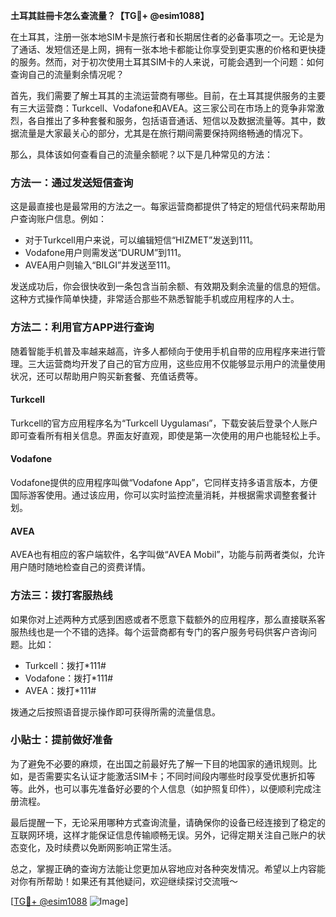 **土耳其註冊卡怎么查流量？【TG💪+ @esim1088】**

在土耳其，注册一张本地SIM卡是旅行者和长期居住者的必备事项之一。无论是为了通话、发短信还是上网，拥有一张本地卡都能让你享受到更实惠的价格和更快捷的服务。然而，对于初次使用土耳其SIM卡的人来说，可能会遇到一个问题：如何查询自己的流量剩余情况呢？

首先，我们需要了解土耳其的主流运营商有哪些。目前，在土耳其提供服务的主要有三大运营商：Turkcell、Vodafone和AVEA。这三家公司在市场上的竞争非常激烈，各自推出了多种套餐和服务，包括语音通话、短信以及数据流量等。其中，数据流量是大家最关心的部分，尤其是在旅行期间需要保持网络畅通的情况下。

那么，具体该如何查看自己的流量余额呢？以下是几种常见的方法：

### 方法一：通过发送短信查询

这是最直接也是最常用的方法之一。每家运营商都提供了特定的短信代码来帮助用户查询账户信息。例如：
- 对于Turkcell用户来说，可以编辑短信“HIZMET”发送到111。
- Vodafone用户则需发送“DURUM”到111。
- AVEA用户则输入“BILGI”并发送至111。

发送成功后，你会很快收到一条包含当前余额、有效期及剩余流量的信息的短信。这种方式操作简单快捷，非常适合那些不熟悉智能手机或应用程序的人士。

### 方法二：利用官方APP进行查询

随着智能手机普及率越来越高，许多人都倾向于使用手机自带的应用程序来进行管理。三大运营商均开发了自己的官方应用，这些应用不仅能够显示用户的流量使用状况，还可以帮助用户购买新套餐、充值话费等。

#### Turkcell
Turkcell的官方应用程序名为“Turkcell Uygulaması”，下载安装后登录个人账户即可查看所有相关信息。界面友好直观，即使是第一次使用的用户也能轻松上手。

#### Vodafone
Vodafone提供的应用程序叫做“Vodafone App”，它同样支持多语言版本，方便国际游客使用。通过该应用，你可以实时监控流量消耗，并根据需求调整套餐计划。

#### AVEA
AVEA也有相应的客户端软件，名字叫做“AVEA Mobil”，功能与前两者类似，允许用户随时随地检查自己的资费详情。

### 方法三：拨打客服热线

如果你对上述两种方式感到困惑或者不愿意下载额外的应用程序，那么直接联系客服热线也是一个不错的选择。每个运营商都有专门的客户服务号码供客户咨询问题。比如：
- Turkcell：拨打*111#
- Vodafone：拨打*111#
- AVEA：拨打*111#

拨通之后按照语音提示操作即可获得所需的流量信息。

### 小贴士：提前做好准备

为了避免不必要的麻烦，在出国之前最好先了解一下目的地国家的通讯规则。比如，是否需要实名认证才能激活SIM卡；不同时间段内哪些时段享受优惠折扣等等。此外，也可以事先准备好必要的个人信息（如护照复印件），以便顺利完成注册流程。

最后提醒一下，无论采用哪种方式查询流量，请确保你的设备已经连接到了稳定的互联网环境，这样才能保证信息传输顺畅无误。另外，记得定期关注自己账户的状态变化，及时续费以免断网影响正常生活。

总之，掌握正确的查询方法能让您更加从容地应对各种突发情况。希望以上内容能对你有所帮助！如果还有其他疑问，欢迎继续探讨交流哦～

[[TG💪+ @esim1088](https://t.me/s/esim1088) ![Image](https://i.postimg.cc/4NQfJmqS/Snipaste-2025-05-13-00-14-12.png)]